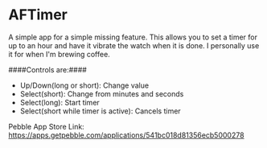 AFTimer
=======

A simple app for a simple missing feature. This allows you to set a timer for up to an hour and have it vibrate the watch when it is done. I personally use it for when I'm brewing coffee.

####Controls are:####
* Up/Down(long or short): Change value
* Select(short): Change from minutes and seconds
* Select(long): Start timer
* Select(short while timer is active): Cancels timer

Pebble App Store Link: https://apps.getpebble.com/applications/541bc018d81356ecb5000278
